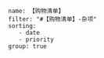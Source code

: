 ```todoist
name: 【购物清单】
filter: "#【购物清单】-杂项"
sorting: 
   - date
   - priority
group: true
```







